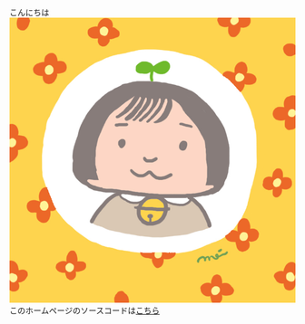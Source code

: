 こんにちは
![りんちゃむのアイコン](images/rin.jpg)
このホームページのソースコードは[こちら](https://github.com/multi-rincham/GitlearnSamplePage/)